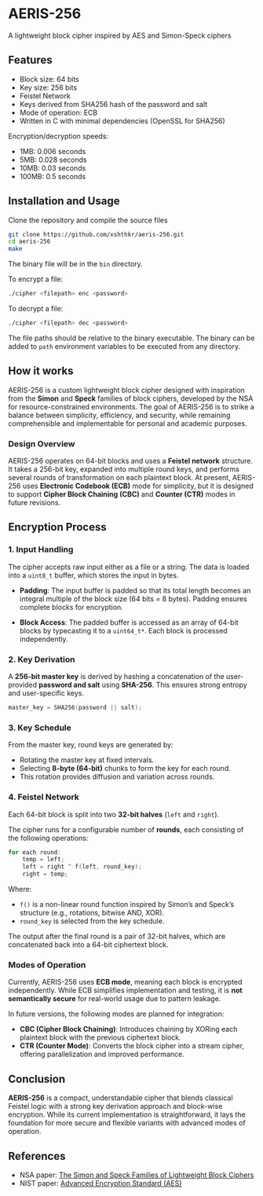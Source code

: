 
# AERIS-256

A lightweight block cipher inspired by AES and Simon-Speck ciphers

## Features

- Block size: 64 bits
- Key size: 256 bits
- Feistel Network
- Keys derived from SHA256 hash of the password and salt
- Mode of operation: ECB
- Written in C with minimal dependencies (OpenSSL for SHA256)

Encryption/decryption speeds:

- 1MB: 0.006 seconds
- 5MB: 0.028 seconds
- 10MB: 0.03 seconds
- 100MB: 0.5 seconds

## Installation and Usage

Clone the repository and compile the source files

```bash
git clone https://github.com/xshthkr/aeris-256.git
cd aeris-256
make
```

The binary file will be in the `bin` directory.

To encrypt a file:

```bash
./cipher <filepath> enc <password>
```

To decrypt a file:

```bash
./cipher <filepath> dec <password>
```

The file paths should be relative to the binary executable. The binary can be added to `path` environment variables to be executed from any directory.

## How it works

AERIS-256 is a custom lightweight block cipher designed with inspiration from the **Simon** and **Speck** families of block ciphers, developed by the NSA for resource-constrained environments. The goal of AERIS-256 is to strike a balance between simplicity, efficiency, and security, while remaining comprehensible and implementable for personal and academic purposes.

### Design Overview

AERIS-256 operates on 64-bit blocks and uses a **Feistel network** structure. It takes a 256-bit key, expanded into multiple round keys, and performs several rounds of transformation on each plaintext block. At present, AERIS-256 uses **Electronic Codebook (ECB)** mode for simplicity, but it is designed to support **Cipher Block Chaining (CBC)** and **Counter (CTR)** modes in future revisions.

## Encryption Process

### 1. Input Handling

The cipher accepts raw input either as a file or a string. The data is loaded into a `uint8_t` buffer, which stores the input in bytes.

- **Padding**: The input buffer is padded so that its total length becomes an integral multiple of the block size (64 bits = 8 bytes). Padding ensures complete blocks for encryption.

- **Block Access**: The padded buffer is accessed as an array of 64-bit blocks by typecasting it to a `uint64_t*`. Each block is processed independently.

### 2. Key Derivation

A **256-bit master key** is derived by hashing a concatenation of the user-provided **password and salt** using **SHA-256**. This ensures strong entropy and user-specific keys.

```c
master_key = SHA256(password || salt);
```

### 3. Key Schedule

From the master key, round keys are generated by:

- Rotating the master key at fixed intervals.
- Selecting **8-byte (64-bit)** chunks to form the key for each round.
- This rotation provides diffusion and variation across rounds.

### 4. Feistel Network

Each 64-bit block is split into two **32-bit halves** (`left` and `right`).

The cipher runs for a configurable number of **rounds**, each consisting of the following operations:

```c
for each round:
    temp = left;
    left = right ^ f(left, round_key);
    right = temp;
```

Where:

- `f()` is a non-linear round function inspired by Simon’s and Speck’s structure (e.g., rotations, bitwise AND, XOR).
- `round_key` is selected from the key schedule.

The output after the final round is a pair of 32-bit halves, which are concatenated back into a 64-bit ciphertext block.

### Modes of Operation

Currently, AERIS-256 uses **ECB mode**, meaning each block is encrypted independently. While ECB simplifies implementation and testing, it is **not semantically secure** for real-world usage due to pattern leakage.

In future versions, the following modes are planned for integration:

- **CBC (Cipher Block Chaining)**: Introduces chaining by XORing each plaintext block with the previous ciphertext block.
- **CTR (Counter Mode)**: Converts the block cipher into a stream cipher, offering parallelization and improved performance.

## Conclusion

**AERIS-256** is a compact, understandable cipher that blends classical Feistel logic with a strong key derivation approach and block-wise encryption. While its current implementation is straightforward, it lays the foundation for more secure and flexible variants with advanced modes of operation.

## References

- NSA paper: [The Simon and Speck Families of Lightweight Block Ciphers](https://eprint.iacr.org/2013/404.pdf)
- NIST paper: [Advanced Encryption Standard (AES)](https://nvlpubs.nist.gov/nistpubs/FIPS/NIST.FIPS.197-upd1.pdf)
